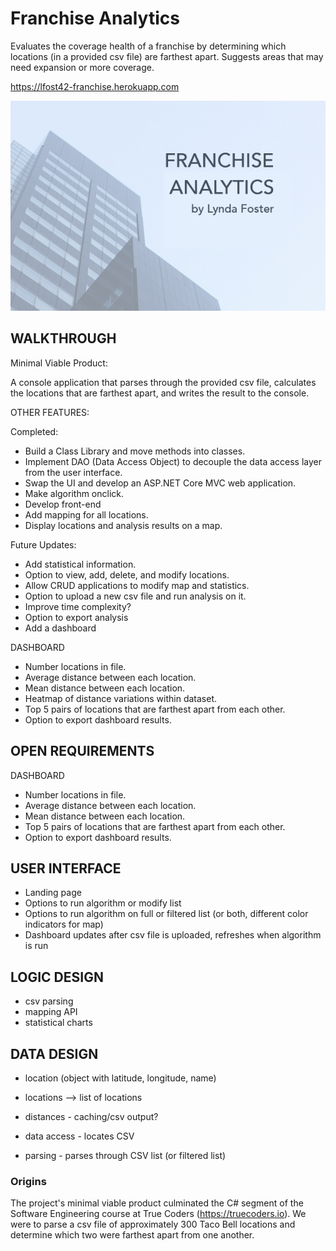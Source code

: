 # Franchise Analytics

Evaluates the coverage health of a franchise by determining which locations (in a provided csv file) are farthest apart. Suggests areas that may need expansion or more coverage.

https://lfost42-franchise.herokuapp.com 

![My App](./app.png)

## WALKTHROUGH

Minimal Viable Product:

A console application that parses through the provided csv file, calculates the locations that are farthest apart, and writes the result to the console. 

OTHER FEATURES:

Completed: 

- Build a Class Library and move methods into classes.
- Implement DAO (Data Access Object) to decouple the data access layer from the user interface.
- Swap the UI and develop an ASP.NET Core MVC web application. 
- Make algorithm onclick.
- Develop front-end
- Add mapping for all locations. 
- Display locations and analysis results on a map. 

Future Updates:

- Add statistical information. 
- Option to view, add, delete, and modify locations. 
- Allow CRUD applications to modify map and statistics.
- Option to upload a new csv file and run analysis on it. 
- Improve time complexity?
- Option to export analysis
- Add a dashboard 

DASHBOARD

- Number locations in file.
- Average distance between each location.
- Mean distance between each location. 
- Heatmap of distance variations within dataset. 
- Top 5 pairs of locations that are farthest apart from each other. 
- Option to export dashboard results.

## OPEN REQUIREMENTS


DASHBOARD

- Number locations in file.
- Average distance between each location.
- Mean distance between each location.
- Top 5 pairs of locations that are farthest apart from each other. 
- Option to export dashboard results. 

## USER INTERFACE
- Landing page
- Options to run algorithm or modify list
- Options to run algorithm on full or filtered list (or both, different color indicators for map)
- Dashboard updates after csv file is uploaded, refreshes when algorithm is run

## LOGIC DESIGN
- csv parsing
- mapping API
- statistical charts

## DATA DESIGN
- location (object with latitude, longitude, name)
- locations --> list of locations
- distances - caching/csv output?

- data access - locates CSV
- parsing - parses through CSV list (or filtered list)

### Origins

The project's minimal viable product culminated the C# segment of the Software Engineering course at True Coders (https://truecoders.io). We were to parse a csv file of approximately 300 Taco Bell locations and determine which two were farthest apart from one another. 